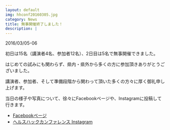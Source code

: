 ```yaml
---
layout: default
img: hhconf20160305.jpg
category: News
title: 無事開催終了しました！
description: |
---
```


2016/03/05-06

初日は15名（講演者4名、参加者12名）、2日目は5名で無事開催できました。

はじめての試みにも関わらず、県内・県外から多くの方に参加頂きありがとうございました。

講演者、参加者、そして準備段階から関わって頂いた多くの方々に厚く御礼申し上げます。

当日の様子や写真について、徐々にFacebookページや、Instagramに投稿して行きます。

* [Facebookページ](http://www.facebook.com/healthhackconf)
* [ヘルスハックカンファレンス Instagram](http://instagram.com/healthhackconf)





